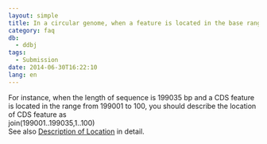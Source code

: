 ```yaml
---
layout: simple
title: In a circular genome, when a feature is located in the base range joined from the last base to the first base, how to describe the location of the feature?
category: faq
db:
  - ddbj
tags: 
  - Submission
date: 2014-06-30T16:22:10
lang: en
---
```




<p>For instance, when the length of sequence is 199035 bp and a CDS feature is located in the range from 199001 to 100, you should describe the location of CDS feature as <br> join(199001..199035,1..100)<br>See also <a href="/ddbj/location-e.html">Description of Location</a> in detail. </p>
